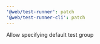 ```yaml
---
'@web/test-runner': patch
'@web/test-runner-cli': patch
---
```


Allow specifying default test group
